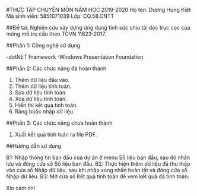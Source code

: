 #THỰC TẬP CHUYÊN MÔN NĂM HỌC 2019-2020
Họ tên: Dương Hùng Kiệt
Mã sinh viên: 5851071039
Lớp: CQ.58.CNTT

##Đề tài: Nghiên cứu xây dựng ứng dụng tính sức chịu tải dọc trục cọc của móng mố trụ cầu theo TCVN 11823-2017.

##Phần 1: Công nghệ sử dụng

  -dotNET Framework
  -Windows Presentation Foundation
  
##Phần 2: Các chức năng đã hoàn thành

  1. Thêm dữ liệu đầu vào.
  2. Thêm dữ liệu tính toán.
  3. Sửa dữ liệu tính toán.
  4. Xóa dữ liệu tính toán.
  5. Hiển thị kểt quả tính toán.
  6. Ràng buộc nhập dữ liệu.
  
##Phần 3: Các chức năng chưa hoàn thành

  1. Xuất kết quả tính toán ra file PDF.
  
##Hướng dẫn sử dụng

  B1: Nhập thông tin ban đầu của dự án ở menu Số liệu ban đầu, sau đó nhấn lưu và đóng cửa sổ Số liệu ban đầu.
  B2: Thực hiện thêm dữ liệu đã thu thập vào cửa sổ Nhập dữ liệu, sau khi nhập xong nhấn hoàn tất và đóng cửa sổ Nhập dữ liệu.
  B3: Mở cửa sổ Kết quả tính toán để xem kết quả đã tính toán.
  
Xin cảm ơn!
  

